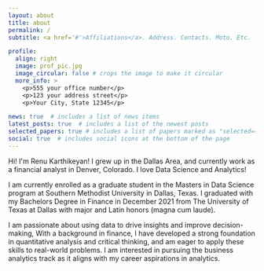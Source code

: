 ```yaml
---
layout: about
title: about
permalink: /
subtitle: <a href='#'>Affiliations</a>. Address. Contacts. Moto. Etc.

profile:
  align: right
  image: prof_pic.jpg
  image_circular: false # crops the image to make it circular
  more_info: >
    <p>555 your office number</p>
    <p>123 your address street</p>
    <p>Your City, State 12345</p>

news: true  # includes a list of news items
latest_posts: true  # includes a list of the newest posts
selected_papers: true # includes a list of papers marked as "selected={true}"
social: true  # includes social icons at the bottom of the page
---
```


Hi! I'm Renu Karthikeyan! I grew up in the Dallas Area, and currently work as a financial analyst in Denver, Colorado. I love Data Science and Analytics! 

I am currently enrolled as a graduate student in the Masters in Data Science program at Southern Methodist University in Dallas, Texas. I graduated with my Bachelors Degree in Finance in December 2021 from The University of Texas at Dallas with major and Latin honors (magna cum laude).

I am  passionate about using data to drive insights and improve decision-making, With a background in finance, I have developed a strong foundation in quantitative analysis and critical thinking, and am eager to apply these skills to real-world problems. I am interested in pursuing the business analytics track as it aligns with my career aspirations in analytics.
